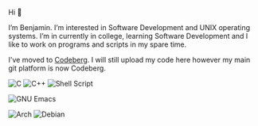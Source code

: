 Hi 👋

I’m Benjamin. I’m interested in Software Development and UNIX operating systems. I’m in currently in college, learning Software Development and I like to work on programs and scripts in my spare time.

I've moved to [Codeberg](https://codeberg.org/benjaminblack). I will still upload my code here however my main git platform is now Codeberg.

![C](https://img.shields.io/badge/c-%2300599C.svg?style=for-the-badge&logo=c&logoColor=white)
![C++](https://img.shields.io/badge/c++-%2300599C.svg?style=for-the-badge&logo=c%2B%2B&logoColor=white)
![Shell Script](https://img.shields.io/badge/shell_script-%23121011.svg?style=for-the-badge&logo=gnu-bash&logoColor=white)<br>

![GNU Emacs](https://img.shields.io/badge/emacs-54487A.svg?style=for-the-badge&logo=gnuemacs&logoColor=white)<br>

![Arch](https://img.shields.io/badge/Arch-blue?style=for-the-badge&logo=archlinux&logoColor=white)
![Debian](https://img.shields.io/badge/Debian-D70A53?style=for-the-badge&logo=debian&logoColor=white)
